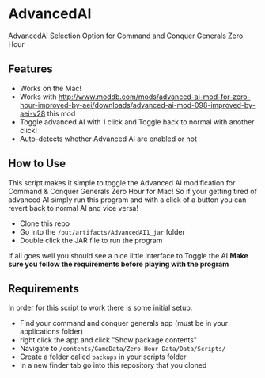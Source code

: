 # AdvancedAI
AdvancedAI Selection Option for Command and Conquer Generals Zero Hour

## Features
- Works on the Mac! 
- Works with http://www.moddb.com/mods/advanced-ai-mod-for-zero-hour-improved-by-aei/downloads/advanced-ai-mod-098-improved-by-aei-v28 this mod
- Toggle advanced AI with 1 click and Toggle back to normal with another click! 
- Auto-detects whether Advanced AI are enabled or not

## How to Use
This script makes it simple to toggle the Advanced AI modification for Command & Conquer Generals Zero Hour for Mac! So if your getting tired of advanced AI simply run this program and with a click of a button you can revert back to normal AI and vice versa!

- Clone this repo
- Go into the `/out/artifacts/AdvancedAI1_jar` folder
- Double click the JAR file to run the program

If all goes well you should see a nice little interface to Toggle the AI **Make sure you follow the requirements before playing with the program**

## Requirements

In order for this script to work there is some initial setup. 

- Find your command and conquer generals app (must be in your applications folder) 
- right click the app and click "Show package contents" 
- Navigate to `/contents/GameData/Zero Hour Data/Data/Scripts/`
- Create a folder called `backups` in your scripts folder 
- In a new finder tab go into this repository that you cloned 
